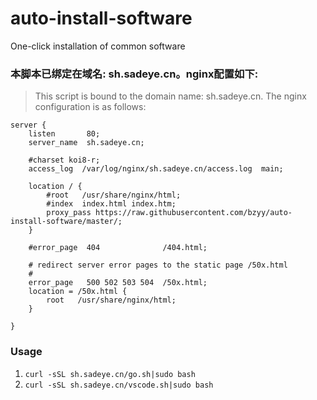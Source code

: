 # auto-install-software
One-click installation of common software



### 本脚本已绑定在域名: sh.sadeye.cn。nginx配置如下:
> This script is bound to the domain name: sh.sadeye.cn. The nginx configuration is as follows:
```
server {
    listen       80;
    server_name  sh.sadeye.cn;

    #charset koi8-r;
    access_log  /var/log/nginx/sh.sadeye.cn/access.log  main;

    location / {
        #root   /usr/share/nginx/html;
        #index  index.html index.htm;
        proxy_pass https://raw.githubusercontent.com/bzyy/auto-install-software/master/; 
    }

    #error_page  404              /404.html;

    # redirect server error pages to the static page /50x.html
    #
    error_page   500 502 503 504  /50x.html;
    location = /50x.html {
        root   /usr/share/nginx/html;
    }

}
```

### Usage

1. `curl -sSL sh.sadeye.cn/go.sh|sudo bash`
2. `curl -sSL sh.sadeye.cn/vscode.sh|sudo bash`